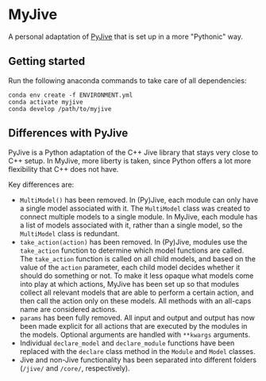 # MyJive
A personal adaptation of [PyJive](https://gitlab.tudelft.nl/fmeer/pyjive) that is set up in a more "Pythonic" way.

## Getting started
Run the following anaconda commands to take care of all dependencies:

```
conda env create -f ENVIRONMENT.yml
conda activate myjive
conda develop /path/to/myjive
```

## Differences with PyJive
PyJive is a Python adaptation of the C++ Jive library that stays very close to C++ setup.
In MyJive, more liberty is taken, since Python offers a lot more flexibility that C++ does not have.

Key differences are:

- `MultiModel()` has been removed. In (Py)Jive, each module can only have a single model associated with it. The `MultiModel` class was created to connect multiple models to a single module. In MyJive, each module has a list of models associated with it, rather than a single model, so the `MultiModel` class is redundant.
- `take_action(action)` has been removed. In (Py)Jive, modules use the `take_action` function to determine which model functions are called. The `take_action` function is called on all child models, and based on the value of the `action` parameter, each child model decides whether it should do something or not. To make it less opaque what models come into play at which actions, MyJive has been set up so that modules collect all relevant models that are able to perform a certain action, and then call the action only on these models. All methods with an all-caps name are considered actions.
- `params` has been fully removed. All input and output and output has now been made explicit for all actions that are executed by the modules in the models. Optional arguments are handled with `**kwargs` arguments.
- Individual `declare_model` and `declare_module` functions have been replaced with the `declare` class method in the `Module` and `Model` classes.
- Jive and non-Jive functionality has been separated into different folders (`/jive/` and `/core/`, respectively).
